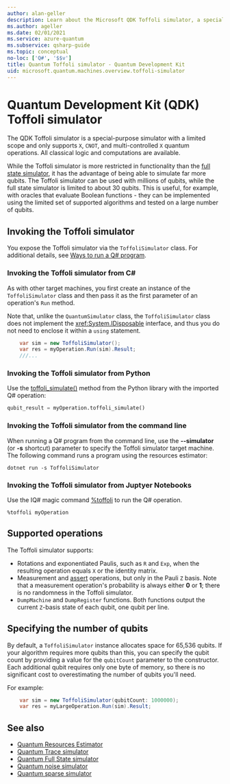 ```yaml
---
author: alan-geller
description: Learn about the Microsoft QDK Toffoli simulator, a special purpose quantum simulator that can be used with millions of qubits.
ms.author: ageller
ms.date: 02/01/2021
ms.service: azure-quantum
ms.subservice: qsharp-guide
ms.topic: conceptual
no-loc: ['Q#', '$$v']
title: Quantum Toffoli simulator - Quantum Development Kit
uid: microsoft.quantum.machines.overview.toffoli-simulator
---
```


# Quantum Development Kit (QDK) Toffoli simulator

The QDK Toffoli simulator is a special-purpose simulator with a limited scope and only supports `X`, `CNOT`, and multi-controlled `X` quantum operations. All classical logic and computations are available.

While the Toffoli simulator is more restricted in functionality than the [full state simulator](xref:microsoft.quantum.machines.overview.full-state-simulator), it has the advantage of being able to simulate far more qubits. The Toffoli simulator can be used with millions of qubits, while the full state simulator is limited to about 30 qubits. This is useful, for example, with oracles that evaluate Boolean functions - they can be implemented using the limited set of supported algorithms and tested on a large number of qubits.

## Invoking the Toffoli simulator

You expose the Toffoli simulator via the `ToffoliSimulator` class. For additional details, see [Ways to run a Q# program](xref:microsoft.quantum.user-guide-qdk.overview.host-programs).

### Invoking the Toffoli simulator from C#

As with other target machines, you first create an instance of the `ToffoliSimulator` class and then pass it as the first parameter of an operation's `Run` method.

Note that, unlike the `QuantumSimulator` class, the `ToffoliSimulator` class does not implement the <xref:System.IDisposable> interface, and thus you do not need to enclose it within a `using` statement.

```csharp
    var sim = new ToffoliSimulator();
    var res = myOperation.Run(sim).Result;
    ///...
```

### Invoking the Toffoli simulator from Python

Use the [toffoli_simulate()](/python/qsharp-core/qsharp.loader.qsharpcallable) method from the Python library with the imported Q# operation:

```python
qubit_result = myOperation.toffoli_simulate()
```

### Invoking the Toffoli simulator from the command line

When running a Q# program from the command line, use the **--simulator** (or **-s** shortcut) parameter to specify the Toffoli simulator target machine. The following command runs a program using the resources estimator: 

```dotnetcli
dotnet run -s ToffoliSimulator
```

### Invoking the Toffoli simulator from Juptyer Notebooks

Use the IQ# magic command [%toffoli](xref:microsoft.quantum.iqsharp.magic-ref.toffoli) to run the Q# operation.

```
%toffoli myOperation
```

## Supported operations

The Toffoli simulator supports:

* Rotations and exponentiated Paulis, such as `R` and `Exp`, when the resulting operation equals `X` or the identity matrix.
* Measurement and [assert](xref:Microsoft.Quantum.Diagnostics.AssertMeasurement) operations, but only in the Pauli `Z` basis. 
Note that a measurement operation's probability is always either **0** or **1**;
there is no randomness in the Toffoli simulator.
* `DumpMachine` and `DumpRegister` functions.
Both functions output the current `Z`-basis state of each qubit,
one qubit per line.

## Specifying the number of qubits

By default, a `ToffoliSimulator` instance allocates space for 65,536 qubits.
If your algorithm requires more qubits than this, you can specify the qubit count by providing a value for the `qubitCount` parameter to the constructor.
Each additional qubit requires only one byte of memory, so there is
no significant cost to overestimating the number of qubits you'll need.

For example:

```csharp
    var sim = new ToffoliSimulator(qubitCount: 1000000);
    var res = myLargeOperation.Run(sim).Result;
```

## See also

- [Quantum Resources Estimator](xref:microsoft.quantum.machines.overview.resources-estimator)
- [Quantum Trace simulator](xref:microsoft.quantum.machines.overview.qc-trace-simulator.intro)
- [Quantum Full State simulator](xref:microsoft.quantum.machines.overview.full-state-simulator)
- [Quantum noise simulator](xref:microsoft.quantum.machines.overview.noise-simulator)
- [Quantum sparse simulator](xref:microsoft.quantum.machines.overview.sparse-simulator)
